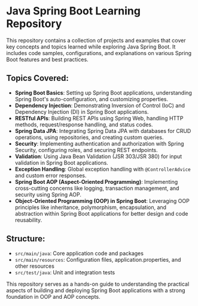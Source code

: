 # Java Spring Boot Learning Repository

This repository contains a collection of projects and examples that cover key concepts and topics learned while exploring Java Spring Boot. It includes code samples, configurations, and explanations on various Spring Boot features and best practices.

## Topics Covered:

* **Spring Boot Basics**: Setting up Spring Boot applications, understanding Spring Boot's auto-configuration, and customizing properties.
* **Dependency Injection**: Demonstrating Inversion of Control (IoC) and Dependency Injection (DI) in Spring Boot applications.
* **RESTful APIs**: Building REST APIs using Spring Web, handling HTTP methods, request/response handling, and status codes.
* **Spring Data JPA**: Integrating Spring Data JPA with databases for CRUD operations, using repositories, and creating custom queries.
* **Security**: Implementing authentication and authorization with Spring Security, configuring roles, and securing REST endpoints.
* **Validation**: Using Java Bean Validation (JSR 303/JSR 380) for input validation in Spring Boot applications.
* **Exception Handling**: Global exception handling with `@ControllerAdvice` and custom error responses.
* **Spring Boot AOP (Aspect-Oriented Programming)**: Implementing cross-cutting concerns like logging, transaction management, and security using Spring AOP.
* **Object-Oriented Programming (OOP) in Spring Boot**: Leveraging OOP principles like inheritance, polymorphism, encapsulation, and abstraction within Spring Boot applications for better design and code reusability.

## Structure:

* `src/main/java`: Core application code and packages
* `src/main/resources`: Configuration files, application.properties, and other resources
* `src/test/java`: Unit and integration tests

This repository serves as a hands-on guide to understanding the practical aspects of building and deploying Spring Boot applications with a strong foundation in OOP and AOP concepts.
